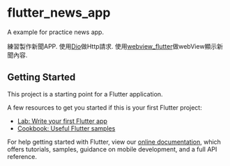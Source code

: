 # flutter_news_app

A example for practice news app.

練習製作新聞APP.
使用[Dio](https://pub.dev/packages/dio)做Http請求.
使用[webview_flutter](https://pub.dev/packages/webview_flutter)做webView顯示新聞內容.

## Getting Started

This project is a starting point for a Flutter application.

A few resources to get you started if this is your first Flutter project:

- [Lab: Write your first Flutter app](https://flutter.dev/docs/get-started/codelab)
- [Cookbook: Useful Flutter samples](https://flutter.dev/docs/cookbook)

For help getting started with Flutter, view our
[online documentation](https://flutter.dev/docs), which offers tutorials,
samples, guidance on mobile development, and a full API reference.
